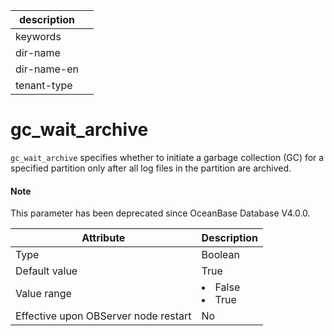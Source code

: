 | description ||
|---|---|
| keywords ||
| dir-name ||
| dir-name-en ||
| tenant-type ||

gc_wait_archive
====================================

`gc_wait_archive` specifies whether to initiate a garbage collection (GC) for a specified partition only after all log files in the partition are archived.

<main id="notice" type='explain'>
  <h4>Note</h4>
  <p>This parameter has been deprecated since OceanBase Database V4.0.0. </p>
</main>

| **Attribute** | **Description** |
|------------------|--------------------------------------------------------------------------------------------------------|
| Type | Boolean |
| Default value | True |
| Value range | </li><li> False   </li><li> True |
| Effective upon OBServer node restart | No |


